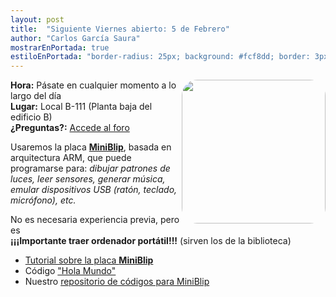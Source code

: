 ```yaml
---
layout: post
title:  "Siguiente Viernes abierto: 5 de Febrero"
author: "Carlos García Saura"
mostrarEnPortada: true
estiloEnPortada: "border-radius: 25px; background: #fcf8dd; border: 3px solid #fcdb05; padding: 20px; width: 90%;"
---
```


<img style="float: right; border: 0; margin: 0; border-radius: 25px;" src="https://pbs.twimg.com/media/CUzg4xuWUAAzbb9.jpg" width="230px">

**Hora:** Pásate en cualquier momento a lo largo del día  
**Lugar:** Local B-111 (Planta baja del edificio B)  
**¿Preguntas?:** [Accede al foro](/contacto)

Usaremos la placa [**MiniBlip**](http://hack-miniblip.github.io/), basada en arquitectura ARM, que puede programarse para: _dibujar patrones de luces, leer sensores, generar música, emular dispositivos USB (ratón, teclado, micrófono), etc._


No es necesaria experiencia previa, pero es  
<b>¡¡¡Importante traer ordenador portátil!!!</b> (sirven los de la biblioteca)

- [Tutorial sobre la placa **MiniBlip**](http://hack-miniblip.github.io/programar.html)
- Código ["Hola Mundo"](https://developer.mbed.org/users/carlosgs/code/blip_hola_mundo/)
- Nuestro [repositorio de códigos para MiniBlip](https://github.com/CRM-UAM/Miniblip_ejemplos)

